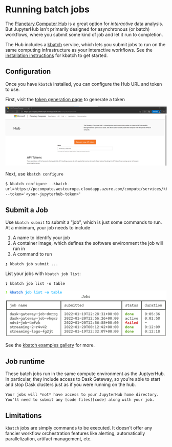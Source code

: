 # Running batch jobs

The [Planetary Computer Hub][hub] is a great option for *interactive* data analysis. But JupyterHub isn't primarily designed for
asynchronous (or batch) workflows, where you submit some kind of job and let it run to completion.

The Hub includes a [kbatch](https://kbatch.readthedocs.io/en/latest/) service, which lets you submit jobs to run on the same
computing infrastructure as your interactive workflows. See the [installation instructions](https://kbatch.readthedocs.io/en/latest/#install)
for kbatch to get started.

## Configuration

Once you have `kbatch` installed, you can configure the Hub URL and token to use.

First, visit the [token generation page][token] to generate a token

![JupyterHub Admin page kkto generate a token.](../concepts/images/hub-token.png)

Next, use `kbatch configure`

```{code-block} console
$ kbatch configure --kbatch-url=https://pccompute.westeurope.cloudapp.azure.com/compute/services/kbatch --token='<your-jupyterhub-token>'
```

## Submit a Job

Use `kbatch submit` to submit a "job", which is just some commands to run. At a minimum, your job needs to include

1. A name to identify your job
2. A container image, which defines the software environment the job will run in
3. A command to run

```{code-block} console
❯ kbatch job submit ...
```

List your jobs with `kbatch job list`:

```{code-block} console
❯ kbatch job list -o table
```

![kbatch job list output showing a few jobs](images/kbatch-job-list.png)

See the [kbatch examples gallery][gallery] for more.

## Job runtime

These batch jobs run in the same compute environment as the JuptyerHub. In particular, they include access to Dask Gateway, so you're able to start
and stop Dask clusters just as if you were running on the hub.

```{note}
Your jobs will *not* have access to your JupyterHub home directory. You'll need to submit any [code files][code] along with your job.
```

## Limitations

`kbatch` jobs are simply commands to be executed. It doesn't offer any fancier workflow orchestration features like alerting, automatically parallelization, artifact management, etc.

[hub]: environment.md
[token]: https://pccompute.westeurope.cloudapp.azure.com/compute/hub/token
[gallery]: https://kbatch.readthedocs.io/en/latest/examples/index.html
[code]: https://kbatch.readthedocs.io/en/latest/user-guide.html#submitting-code-files